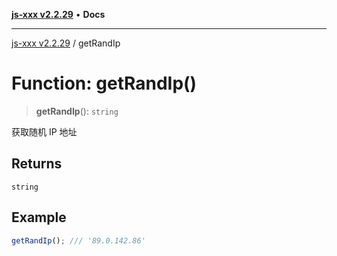 [**js-xxx v2.2.29**](../README.md) • **Docs**

***

[js-xxx v2.2.29](../README.md) / getRandIp

# Function: getRandIp()

> **getRandIp**(): `string`

获取随机 IP 地址

## Returns

`string`

## Example

```ts
getRandIp(); /// '89.0.142.86'
```
